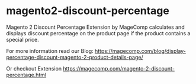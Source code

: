 # magento2-discount-percentage
Magento 2 Discount Percentage Extension by MageComp calculates and displays discount percentage on the product page if the product contains a special price.

For more information read our Blog: https://magecomp.com/blog/display-percentage-discount-magento-2-product-details-page/

Or checkout Extension https://magecomp.com/magento-2-discount-percentage.html
